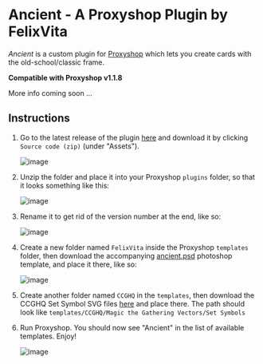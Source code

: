 # Ancient - A Proxyshop Plugin by FelixVita
_Ancient_ is a custom plugin for [Proxyshop](https://github.com/MrTeferi/MTG-Proxyshop.git) which lets you create cards with the old-school/classic frame.

**Compatible with Proxyshop v1.1.8**

More info coming soon ...


## Instructions
1. Go to the latest release of the plugin [here](https://github.com/HelixVita/FelixVita-Proxyshop-Plugins/releases/latest) and download it by clicking `Source code (zip)` (under "Assets").

    ![image](https://user-images.githubusercontent.com/102387379/191358011-81f4138c-8ed8-45ae-a532-17d5931a6524.png)

1. Unzip the folder and place it into your Proxyshop `plugins` folder, so that it looks something like this:

    ![image](https://user-images.githubusercontent.com/102387379/191348877-72feeadd-28c0-4002-b48d-1a83ddcab31e.png)

1. Rename it to get rid of the version number at the end, like so:

    ![image](https://user-images.githubusercontent.com/102387379/191352722-b02ab966-e3b4-4a0f-86cb-b4ac2661af1f.png)

1. Create a new folder named `FelixVita` inside the Proxyshop `templates` folder, then download the accompanying [ancient.psd](https://drive.google.com/file/d/1l5hNK160FQ57NR-EXD-9RzwWOMPmD7k8/view?usp=sharing) photoshop template, and place it there, like so:

    ![image](https://user-images.githubusercontent.com/102387379/191357327-b4f3dda4-e1bd-4260-8a2c-aa13ee3055b1.png)

1. Create another folder named `CCGHQ` in the `templates`, then download the CCGHQ Set Symbol SVG files [here](https://www.dropbox.com/sh/66vu99o8e4yo2vy/AAAijXj6WEoPbcn2Mxeafjzqa) and place there. 
The path should look like `templates/CCGHQ/Magic the Gathering Vectors/Set Symbols`

1. Run Proxyshop. You should now see "Ancient" in the list of available templates. Enjoy!

    ![image](https://user-images.githubusercontent.com/102387379/191357752-ebe486c1-59d9-480f-bb55-639ba64a7753.png)
